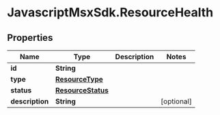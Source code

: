 # JavascriptMsxSdk.ResourceHealth

## Properties

Name | Type | Description | Notes
------------ | ------------- | ------------- | -------------
**id** | **String** |  | 
**type** | [**ResourceType**](ResourceType.md) |  | 
**status** | [**ResourceStatus**](ResourceStatus.md) |  | 
**description** | **String** |  | [optional] 


